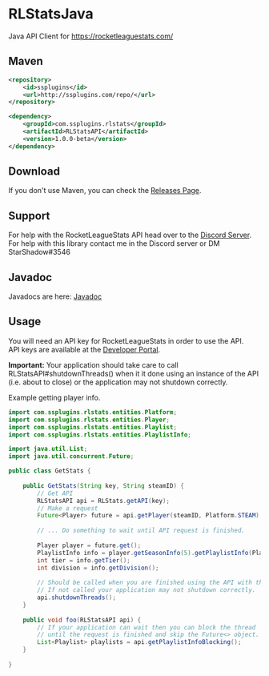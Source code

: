 RLStatsJava
=
Java API Client for https://rocketleaguestats.com/

Maven
-
```xml
<repository>
    <id>ssplugins</id>
    <url>http://ssplugins.com/repo/</url>
</repository>

<dependency>
    <groupId>com.ssplugins.rlstats</groupId>
    <artifactId>RLStatsAPI</artifactId>
    <version>1.0.0-beta</version>
</dependency>
```

Download
-
If you don't use Maven, you can check the [Releases Page](https://github.com/567legodude/RLStatsJava/releases).

Support
-
For help with the RocketLeagueStats API head over to the [Discord Server](https://discord.gg/Cq2naUu). For help with this library contact me in the Discord server or DM StarShadow#3546

Javadoc
-
Javadocs are here: [Javadoc](http://ssplugins.com/javadocs/RLStatsAPI/)

Usage
-
You will need an API key for RocketLeagueStats in order to use the API.  
API keys are available at the [Developer Portal](https://developers.rocketleaguestats.com/).
  
**Important:** Your application should take care to call RLStatsAPI#shutdownThreads() when it it done using an instance of the API (i.e. about to close) or the application may not shutdown correctly.

Example getting player info.
```java
import com.ssplugins.rlstats.entities.Platform;
import com.ssplugins.rlstats.entities.Player;
import com.ssplugins.rlstats.entities.Playlist;
import com.ssplugins.rlstats.entities.PlaylistInfo;

import java.util.List;
import java.util.concurrent.Future;

public class GetStats {
	
	public GetStats(String key, String steamID) {
		// Get API
		RLStatsAPI api = RLStats.getAPI(key);
		// Make a request
		Future<Player> future = api.getPlayer(steamID, Platform.STEAM);
		
		// ... Do something to wait until API request is finished.
		
		Player player = future.get();
		PlaylistInfo info = player.getSeasonInfo(5).getPlaylistInfo(Playlist.RANKED_DOUBLES);
		int tier = info.getTier();
		int division = info.getDivision();
		
		// Should be called when you are finished using the API with this instance.
		// If not called your application may not shutdown correctly.
		api.shutdownThreads();
	}
	
	public void foo(RLStatsAPI api) {
		// If your application can wait then you can block the thread
		// until the request is finished and skip the Future<> object.
		List<Playlist> playlists = api.getPlaylistInfoBlocking();
	}
	
}

```
